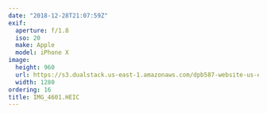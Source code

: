 ```yaml
---
date: "2018-12-28T21:07:59Z"
exif:
  aperture: f/1.8
  iso: 20
  make: Apple
  model: iPhone X
image:
  height: 960
  url: https://s3.dualstack.us-east-1.amazonaws.com/dpb587-website-us-east-1/asset/gallery/2018-colorado-winter-trip/7ada0e00-880a-53d5-8fbd-ddce6656f28e~1280.jpg
  width: 1280
ordering: 16
title: IMG_4601.HEIC
---
```

